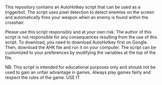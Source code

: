 This repository contains an AutoHotkey script that can be used as a triggerbot. The script uses pixel detection to detect enemies on the screen and automatically fires your weapon when an enemy is found within the crosshair.

Please use this script responsibly and at your own risk. The author of this script is not responsible for any consequences resulting from the use of this script. To download, you need to download AutoHotkey first on Google. Then, download the AHK file and run it on your computer. The script can be customized to your preferences by modifying the variables at the top of the file.

NB: This script is intended for educational purposes only and should not be used to gain an unfair advantage in games. Always play games fairly and respect the rules of the game.
USE IT
